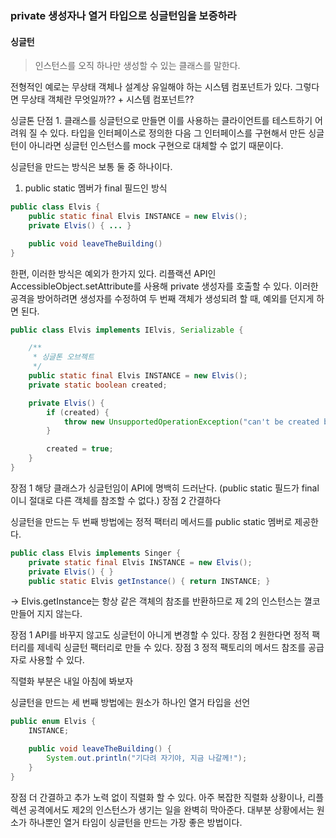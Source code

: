 ### private 생성자나 열거 타입으로 싱글턴임을 보증하라

#### 싱글턴
> 인스턴스를 오직 하나만 생성할 수 있는 클래스를 말한다. 

전형적인 예로는 무상태 객체나 설계상 유일해야 하는 시스템 컴포넌트가 있다. 
그렇다면 무상태 객체란 무엇일까?? + 시스템 컴포넌트??

싱글톤 단점 1. 클래스를 싱글턴으로 만들면 이를 사용하는 클라이언트를 테스트하기 어려워 질 수 있다. 
타입을 인터페이스로 정의한 다음 그 인터페이스를 구현해서 만든 싱글턴이 아니라면 싱글턴 인스턴스를 mock 구현으로 대체할 수 없기 때문이다. 

싱글턴을 만드는 방식은 보통 둘 중 하나이다. 
1. public static 멤버가 final 필드인 방식

``` java
public class Elvis {
	public static final Elvis INSTANCE = new Elvis();
	private Elvis() { ... }

	public void leaveTheBuilding()
}
```
한편, 이러한 방식은 예외가 한가지 있다. 리플랙션 API인 AccessibleObject.setAttribute를 사용해 private 생성자를 호출할 수 있다. 이러한 공격을 방어하려면 생성자를 수정하여
두 번째 객체가 생성되려 할 때, 예외를 던지게 하면 된다. 

```java
public class Elvis implements IElvis, Serializable {

    /**
     * 싱글톤 오브젝트
     */
    public static final Elvis INSTANCE = new Elvis();
    private static boolean created;

    private Elvis() {
        if (created) {
            throw new UnsupportedOperationException("can't be created by constructor.");
        }

        created = true;
    }
}
```
장점 1
해당 클래스가 싱글턴임이 API에 명백히 드러난다.
(public static 필드가 final이니 절대로 다른 객체를 참조할 수 없다.)
장점 2
간결하다 



싱글턴을 만드는 두 번째 방법에는 정적 팩터리 메서드를 public static 멤버로 제공한다. 
``` java
public class Elvis implements Singer {
    private static final Elvis INSTANCE = new Elvis();
    private Elvis() { }
    public static Elvis getInstance() { return INSTANCE; }
```
-> Elvis.getInstance는 항상 같은 객체의 참조를 반환하므로 제 2의 인스턴스는 껼코 만들어 지지 않는다. 

장점 1
API를 바꾸지 않고도 싱글턴이 아니게 변경할 수 있다. 
장점 2
원한다면 정적 팩터리를 제네릭 싱글턴 팩터리로 만들 수 있다. 
장점 3
정적 팩토리의 메서드 참조를 공급자로 사용할 수 있다. 

직렬화 부분은 내일 아침에 봐보자

싱글턴을 만드는 세 번째 방법에는 원소가 하나인 열거 타입을 선언
```java
public enum Elvis {
    INSTANCE;

    public void leaveTheBuilding() {
        System.out.println("기다려 자기야, 지금 나갈께!");
    }
}
```

장점
더 간결하고 추가 노력 없이 직렬화 할 수 있다. 
아주 복잡한 직렬화 상황이나, 리플렉션 공격에서도 제2의 인스턴스가 생기는 일을 완벽히 막아준다. 
대부분 상황에서는 원소가 하나뿐인 열거 타임이 싱글턴을 만드는 가장 좋은 방법이다. 
